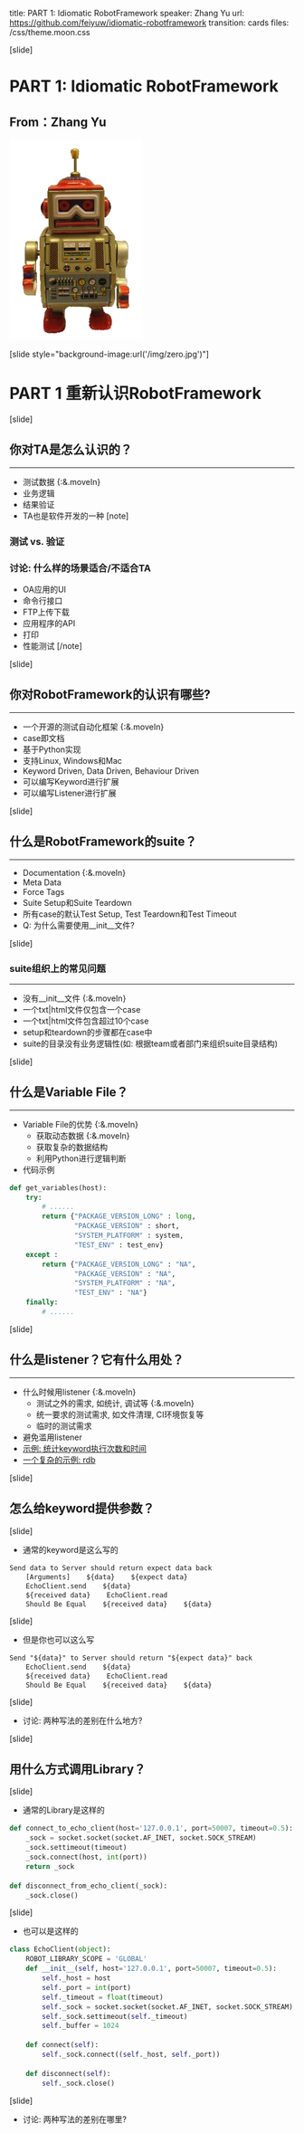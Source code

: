 title: PART 1: Idiomatic RobotFramework
speaker: Zhang Yu
url: https://github.com/feiyuw/idiomatic-robotframework
transition: cards
files: /css/theme.moon.css

[slide]

# PART 1: Idiomatic RobotFramework
## From：Zhang Yu

![RobotFramework](/img/robotframework.png "RobotFramework")

[slide style="background-image:url('/img/zero.jpg')"]

# PART 1  重新认识RobotFramework

[slide]

## 你对TA是怎么认识的？
----
* 测试数据 {:&.moveIn}
* 业务逻辑
* 结果验证
* TA也是软件开发的一种
[note]
### 测试 vs. 验证
### 讨论: 什么样的场景适合/不适合TA
* OA应用的UI
* 命令行接口
* FTP上传下载
* 应用程序的API
* 打印
* 性能测试
[/note]

[slide]

## 你对RobotFramework的认识有哪些?
----
* 一个开源的测试自动化框架 {:&.moveIn}
* case即文档
* 基于Python实现
* 支持Linux, Windows和Mac
* Keyword Driven, Data Driven, Behaviour Driven
* 可以编写Keyword进行扩展
* 可以编写Listener进行扩展

[slide]

## 什么是RobotFramework的suite？
----
* Documentation {:&.moveIn}
* Meta Data
* Force Tags
* Suite Setup和Suite Teardown
* 所有case的默认Test Setup, Test Teardown和Test Timeout
* Q: 为什么需要使用\_\_init\_\_文件?

[slide]

### suite组织上的常见问题
----
* 没有\_\_init\_\_文件 {:&.moveIn}
* 一个txt|html文件仅包含一个case
* 一个txt|html文件包含超过10个case
* setup和teardown的步骤都在case中
* suite的目录没有业务逻辑性(如: 根据team或者部门来组织suite目录结构)

[slide]

## 什么是Variable File？
----
* Variable File的优势 {:&.moveIn}
    * 获取动态数据 {:&.moveIn}
    * 获取复杂的数据结构
    * 利用Python进行逻辑判断
* 代码示例
```python
def get_variables(host):
    try:
        # ......
        return {"PACKAGE_VERSION_LONG" : long,
                "PACKAGE_VERSION" : short,
                "SYSTEM_PLATFORM" : system,
                "TEST_ENV" : test_env}
    except :
        return {"PACKAGE_VERSION_LONG" : "NA",
                "PACKAGE_VERSION" : "NA",
                "SYSTEM_PLATFORM" : "NA",
                "TEST_ENV" : "NA"}
    finally:
        # ......
```

[slide]

## 什么是listener？它有什么用处？
----
* 什么时候用listener {:&.moveIn}
    * 测试之外的需求, 如统计, 调试等 {:&.moveIn}
    * 统一要求的测试需求, 如文件清理, CI环境恢复等
    * 临时的测试需求
* 避免滥用listener
* [示例: 统计keyword执行次数和时间](/examples/listener.py)
* [一个复杂的示例: rdb](http://becrtt01.china.nsn-net.net/ta/rdb)

[slide]

## 怎么给keyword提供参数？

[slide]

* 通常的keyword是这么写的

```
Send data to Server should return expect data back
    [Arguments]    ${data}    ${expect data}
    EchoClient.send    ${data}
    ${received data}    EchoClient.read
    Should Be Equal    ${received data}    ${data}
```

[slide]

* 但是你也可以这么写

```
Send "${data}" to Server should return "${expect data}" back
    EchoClient.send    ${data}
    ${received data}    EchoClient.read
    Should Be Equal    ${received data}    ${data}
```

[slide]

* 讨论: 两种写法的差别在什么地方?

[slide]

## 用什么方式调用Library？

[slide]

* 通常的Library是这样的

```python
def connect_to_echo_client(host='127.0.0.1', port=50007, timeout=0.5):
    _sock = socket.socket(socket.AF_INET, socket.SOCK_STREAM)
    _sock.settimeout(timeout)
    _sock.connect(host, int(port))
    return _sock

def disconnect_from_echo_client(_sock):
    _sock.close()
```

[slide]

* 也可以是这样的

```python
class EchoClient(object):
    ROBOT_LIBRARY_SCOPE = 'GLOBAL'
    def __init__(self, host='127.0.0.1', port=50007, timeout=0.5):
        self._host = host
        self._port = int(port)
        self._timeout = float(timeout)
        self._sock = socket.socket(socket.AF_INET, socket.SOCK_STREAM)
        self._sock.settimeout(self._timeout)
        self._buffer = 1024

    def connect(self):
        self._sock.connect((self._host, self._port))

    def disconnect(self):
        self._sock.close()
```

[slide]

* 讨论: 两种写法的差别在哪里?
